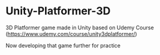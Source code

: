 # Unity-Platformer-3D
3D Platformer game made in Unity based on Udemy Course (https://www.udemy.com/course/unity3dplatformer/)

Now developing that game further for practice
